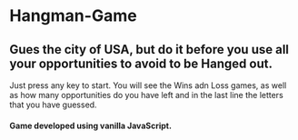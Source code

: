 # Hangman-Game

## Gues the city of USA, but do it before you use all your opportunities to avoid to be Hanged out.
Just press any key to start.
You will see the Wins adn Loss games, as well as how many opportunities do you have left and in the last line the letters that you have guessed.

#### Game developed using vanilla JavaScript.
